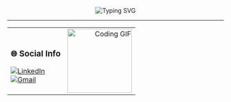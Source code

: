<!-- Typing SVG (Centered) -->
<p align="center">
  <img src="https://readme-typing-svg.demolab.com?font=Fira+Code&pause=1000&center=true&width=650&lines=Hello%2C+I'm+Ibrahim+Abdallah+%2C+Welcome+To+My+Profile+!;I+am+an+aspiring+++Frontend+Developer;Always+learning+new+things" alt="Typing SVG" />
</p>

---

<table width="100%">
  <tr>
    <!-- Social Links (Left) -->
    <td align="left">
      <h3>🌐 Social Info</h3>
      <a href="https://www.linkedin.com/in/ibraim-abdallah-b9ba92274/">
        <img src="https://img.shields.io/badge/LinkedIn-Ibrahim%20Abdallah-blue?style=flat-square&logo=linkedin" alt="LinkedIn">
      </a><br>
      <a href="mailto:ibrahimabdall691@gmail.com">
        <img src="https://img.shields.io/badge/Email-ibrahimabdall691%40gmail.com-red?style=flat-square&logo=gmail" alt="Gmail">
      </a>
    </td>
    <!-- Coding GIF (Right) -->
         <td align="right">
      <img src="https://media.giphy.com/media/du3J3cXyzhj75IOgvA/giphy.gif" alt="Coding GIF" width="150">
    </td>
    
  </tr>
</table>
